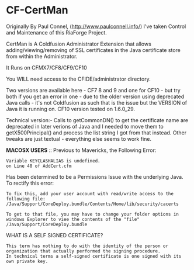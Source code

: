 CF-CertMan
==========

Originally By Paul Connel, (http://www.paulconnell.info/) I've taken Control and Maintenance of this RiaForge Project.

CertMan is A Coldfusion Administrator Extension that allows adding/viewing/removing of SSL certificates in the Java certificate store from within the Administrator.

It Runs on CFMX7/CF8/CF9/CF10

You WILL need access to the CFIDE/administrator directory.

Two versions are available here - CF7 8 and 9 and one for CF10 - but try both if you get an error in one - due to the older version using deprecated Java calls - it's not Coldfusion as such that is the issue but the VERSION of Java it is running on.  CF10 version tested on 1.6.0_29.

Technical version:- Calls to getCommonDN() to get the certificate name are deprecated in later verions of Java and I needed to move them to getX500Principal() and process the list string I got from that instead.  Other tweaks are just textual - everything else seems to work fine.


**MACOSX USERS** ::
Previous to Mavericks, the Following Error:    

    Variable KEYCLASHALIAS is undefined.
    on Line 40 of AddCert.cfm
    
Has been determined to be a Permissions Issue with the underlying Java. To rectify this error:

    To fix this, add your user account with read/write access to the following file:                 
    /Java/Support/CoreDeploy.bundle/Contents/Home/lib/security/cacerts

    To get to that file, you may have to change your folder options in windows Explorer to viee the contents of the "file"     
    /Java/Support/CoreDeploy.bundle




WHAT IS A SELF SIGNED CERTIFICATE?
    
    This term has nothing to do with the identity of the person or organization that actually performed the signing procedure. 
    In technical terms a self-signed certificate is one signed with its own private key.
    
